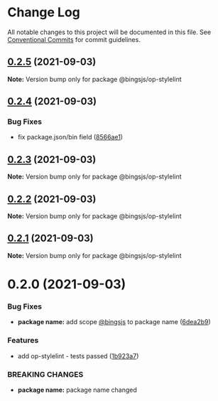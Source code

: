 # Change Log

All notable changes to this project will be documented in this file.
See [Conventional Commits](https://conventionalcommits.org) for commit guidelines.

## [0.2.5](https://github.com/bingtimren/op-tools/compare/@bingsjs/op-stylelint@0.2.4...@bingsjs/op-stylelint@0.2.5) (2021-09-03)

**Note:** Version bump only for package @bingsjs/op-stylelint





## [0.2.4](https://github.com/bingtimren/op-tools/compare/@bingsjs/op-stylelint@0.2.3...@bingsjs/op-stylelint@0.2.4) (2021-09-03)


### Bug Fixes

* fix package.json/bin field ([8566ae1](https://github.com/bingtimren/op-tools/commit/8566ae17e9079f6d3114a2ac2e0b535a82eb8215))





## [0.2.3](https://github.com/bingtimren/op-tools/compare/@bingsjs/op-stylelint@0.2.2...@bingsjs/op-stylelint@0.2.3) (2021-09-03)

**Note:** Version bump only for package @bingsjs/op-stylelint





## [0.2.2](https://github.com/bingtimren/op-tools/compare/@bingsjs/op-stylelint@0.2.1...@bingsjs/op-stylelint@0.2.2) (2021-09-03)

**Note:** Version bump only for package @bingsjs/op-stylelint





## [0.2.1](https://github.com/bingtimren/op-tools/compare/@bingsjs/op-stylelint@0.2.0...@bingsjs/op-stylelint@0.2.1) (2021-09-03)

**Note:** Version bump only for package @bingsjs/op-stylelint





# 0.2.0 (2021-09-03)


### Bug Fixes

* **package name:** add scope [@bingsjs](https://github.com/bingsjs) to package name ([6dea2b9](https://github.com/bingtimren/op-tools/commit/6dea2b946c46b332afe669f0c732c05bb07fc89d))


### Features

* add op-stylelint - tests passed ([1b923a7](https://github.com/bingtimren/op-tools/commit/1b923a762e0f21a3fce7e753e61698ea5dd79430))


### BREAKING CHANGES

* **package name:** package name changed
